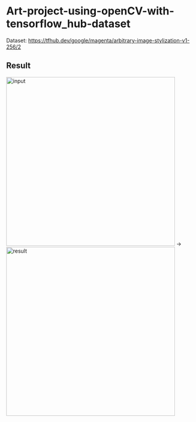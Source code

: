 # Art-project-using-openCV-with-tensorflow_hub-dataset

Dataset: https://tfhub.dev/google/magenta/arbitrary-image-stylization-v1-256/2


## Result

<img width="450" alt="input" src="https://github.com/geon0430/Art-project-using-openCV-with-tensorflow_hub-dataset/assets/114966864/4737dd61-d9b1-484e-b79f-1ee145a20ad7"> -> <img width="450" alt="result" src="https://github.com/geon0430/Art-project-using-openCV-with-tensorflow_hub-dataset/assets/114966864/64bbd20a-eef9-4632-a0a9-c083818541d1">



